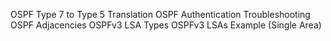 OSPF
Type 7 to Type 5 Translation
OSPF Authentication
Troubleshooting OSPF Adjacencies
OSPFv3 LSA Types
OSPFv3 LSAs Example (Single Area)
